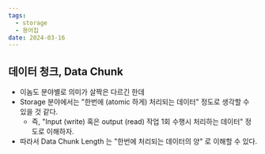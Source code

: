 ```yaml
---
tags:
  - storage
  - 용어집
date: 2024-03-16
---
```

## 데이터 청크, Data Chunk

- 이놈도 분야별로 의미가 살짝은 다르긴 한데
- Storage 분야에서는 "한번에 (atomic 하게) 처리되는 데이터" 정도로 생각할 수 있을 것 같다.
	- 즉, "Input (write) 혹은 output (read) 작업 1회 수행시 처리하는 데이터" 정도로 이해하자.
- 따라서 Data Chunk Length 는 "한번에 처리되는 데이터의 양" 로 이해할 수 있다.
